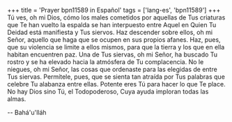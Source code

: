 +++
title = 'Prayer bpn11589 in Español'
tags = ['lang-es', 'bpn11589']
+++
Tú ves, oh mi Dios, cómo los males cometidos por aquellas de Tus criaturas que Te han vuelto la espalda se han interpuesto entre Aquel en Quien Tu Deidad está manifiesta y Tus siervos. Haz descender sobre ellos, oh mi Señor, aquello que haga que se ocupen en sus propios afanes. Haz, pues, que su violencia se limite a ellos mismos, para que la tierra y los que en ella habitan encuentren paz.
Una de Tus siervas, oh mi Señor, ha buscado Tu rostro y se ha elevado hacia la atmósfera de Tu complacencia. No le niegues, oh mi Señor, las cosas que ordenaste para las elegidas de entre Tus siervas. Permítele, pues, que se sienta tan atraída por Tus palabras que celebre Tu alabanza entre ellas.
Potente eres Tú para hacer lo que Te place. No hay Dios sino Tú, el Todopoderoso, Cuya ayuda imploran todas las almas.

-- Bahá'u'lláh
